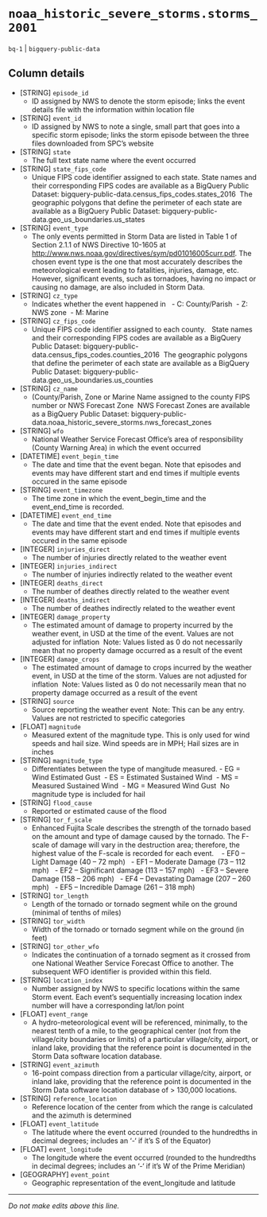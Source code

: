 # `noaa_historic_severe_storms.storms_2001`
`bq-1` | `bigquery-public-data`

## Column details
* [STRING]    `episode_id`
  - ID assigned by NWS to denote the storm episode; links the event details file with the information within location file
* [STRING]    `event_id`
  - ID assigned by NWS to note a single, small part that goes into a specific storm episode; links the storm episode between the three files downloaded from SPC’s website
* [STRING]    `state`
  - The full text state name where the event occurred
* [STRING]    `state_fips_code`
  - Unique FIPS code identifier assigned to each state. State names and their corresponding FIPS codes are available as a BigQuery Public Dataset: bigquery-public-data.census_fips_codes.states_2016  The geographic polygons that define the perimeter of each state are available as a BigQuery Public Dataset: bigquery-public-data.geo_us_boundaries.us_states
* [STRING]    `event_type`
  - The only events permitted in Storm Data are listed in Table 1 of Section 2.1.1 of NWS Directive 10-1605 at http://www.nws.noaa.gov/directives/sym/pd01016005curr.pdf. The chosen event type is the one that most accurately describes the meteorological event leading to fatalities, injuries, damage, etc. However, significant events, such as tornadoes, having no impact or causing no damage, are also included in Storm Data.
* [STRING]    `cz_type`
  - Indicates whether the event happened in   - C: County/Parish  - Z: NWS zone  - M: Marine
* [STRING]    `cz_fips_code`
  - Unique FIPS code identifier assigned to each county.   State names and their corresponding FIPS codes are available as a BigQuery Public Dataset: bigquery-public-data.census_fips_codes.counties_2016  The geographic polygons that define the perimeter of each state are available as a BigQuery Public Dataset: bigquery-public-data.geo_us_boundaries.us_counties
* [STRING]    `cz_name`
  - (County/Parish, Zone or Marine Name assigned to the county FIPS number or NWS Forecast Zone  NWS Forecast Zones are available as a BigQuery Public Dataset: bigquery-public-data.noaa_historic_severe_storms.nws_forecast_zones
* [STRING]    `wfo`
  - National Weather Service Forecast Office’s area of responsibility (County Warning Area) in which the event occurred
* [DATETIME]  `event_begin_time`
  - The date and time that the event began. Note that episodes and events may have different start and end times if multiple events occured in the same episode
* [STRING]    `event_timezone`
  - The time zone in which the event_begin_time and the event_end_time is recorded.
* [DATETIME]  `event_end_time`
  - The date and time that the event ended. Note that episodes and events may have different start and end times if multiple events occured in the same episode
* [INTEGER]   `injuries_direct`
  - The number of injuries directly related to the weather event
* [INTEGER]   `injuries_indirect`
  - The number of injuries indirectly related to the weather event
* [INTEGER]   `deaths_direct`
  - The number of deathes directly related to the weather event
* [INTEGER]   `deaths_indirect`
  - The number of deathes indirectly related to the weather event
* [INTEGER]   `damage_property`
  - The estimated amount of damage to property incurred by the weather event, in USD at the time of the event. Values are not adjusted for inflation  Note: Values listed as 0 do not necessarily mean that no property damage occurred as a result of the event
* [INTEGER]   `damage_crops`
  - The estimated amount of damage to crops incurred by the weather event, in USD at the time of the storm. Values are not adjusted for inflation  Note: Values listed as 0 do not necessarily mean that no property damage occurred as a result of the event
* [STRING]    `source`
  - Source reporting the weather event  Note: This can be any entry. Values are not restricted to specific categories
* [FLOAT]     `magnitude`
  - Measured extent of the magnitude type. This is only used for wind speeds and hail size. Wind speeds are in MPH; Hail sizes are in inches
* [STRING]    `magnitude_type`
  - Differentiates between the type of mangitude measured. - EG = Wind Estimated Gust  - ES = Estimated Sustained Wind  - MS = Measured Sustained Wind  - MG = Measured Wind Gust  No magnitude type is included for hail
* [STRING]    `flood_cause`
  - Reported or estimated cause of the flood
* [STRING]    `tor_f_scale`
  - Enhanced Fujita Scale describes the strength of the tornado based on the amount and type of damage caused by the tornado. The F-scale of damage will vary in the destruction area; therefore, the highest value of the F-scale is recorded for each event.    - EF0 – Light Damage (40 – 72 mph)   - EF1 – Moderate Damage (73 – 112 mph)   - EF2 – Significant damage (113 – 157 mph)   - EF3 – Severe Damage (158 – 206 mph)   - EF4 – Devastating Damage (207 – 260 mph)   - EF5 – Incredible Damage (261 – 318 mph)
* [STRING]    `tor_length`
  - Length of the tornado or tornado segment while on the ground (minimal of tenths of miles)
* [STRING]    `tor_width`
  - Width of the tornado or tornado segment while on the ground (in feet)
* [STRING]    `tor_other_wfo`
  - Indicates the continuation of a tornado segment as it crossed from one National Weather Service Forecast Office to another. The subsequent WFO identifier is provided within this field.
* [STRING]    `location_index`
  - Number assigned by NWS to specific locations within the same Storm event. Each event’s sequentially increasing location index number will have a corresponding lat/lon point
* [FLOAT]     `event_range`
  - A hydro-meteorological event will be referenced, minimally, to the nearest tenth of a mile, to the geographical center (not from the village/city boundaries or limits) of a particular village/city, airport, or inland lake, providing that the reference point is documented in the Storm Data software location database.
* [STRING]    `event_azimuth`
  - 16-point compass direction from a particular village/city, airport, or inland lake, providing that the reference point is documented in the Storm Data software location database of > 130,000 locations.
* [STRING]    `reference_location`
  - Reference location of the center from which the range is calculated and the azimuth is determined
* [FLOAT]     `event_latitude`
  - The latitude where the event occurred (rounded to the hundredths in decimal degrees; includes an ‘-‘ if it’s S of the Equator)
* [FLOAT]     `event_longitude`
  - The longitude where the event occurred (rounded to the hundredths in decimal degrees; includes an ‘-‘ if it’s W of the Prime Meridian)
* [GEOGRAPHY] `event_point`
  - Geographic representation of the event_longitude and latitude

-------------------------------------------------------------------------------
*Do not make edits above this line.*
